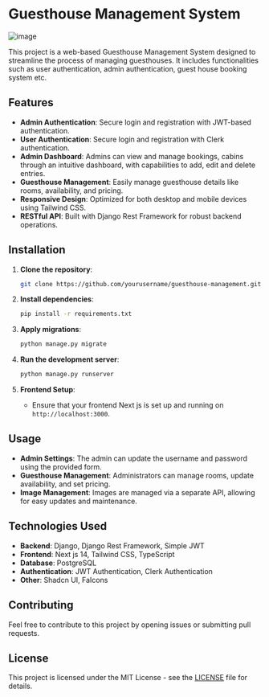 # Guesthouse Management System

![image](![Project7](https://github.com/user-attachments/assets/5f529944-a928-4744-b778-7d03f7a911c7)
)

This project is a web-based Guesthouse Management System designed to streamline the process of managing guesthouses. It includes functionalities such as user authentication, admin authentication,  guest house booking system etc.

## Features
- **Admin Authentication**: Secure login and registration with JWT-based authentication.
- **User Authentication**: Secure login and registration with Clerk authentication.
- **Admin Dashboard**: Admins can view and manage bookings, cabins through an intuitive dashboard, with capabilities to add, edit and delete entries.
- **Guesthouse Management**: Easily manage guesthouse details like rooms, availability, and pricing.
- **Responsive Design**: Optimized for both desktop and mobile devices using Tailwind CSS.
- **RESTful API**: Built with Django Rest Framework for robust backend operations.

## Installation

1. **Clone the repository**:
    ```bash
    git clone https://github.com/yourusername/guesthouse-management.git
    ```

2. **Install dependencies**:
    ```bash
    pip install -r requirements.txt
    ```

3. **Apply migrations**:
    ```bash
    python manage.py migrate
    ```

4. **Run the development server**:
    ```bash
    python manage.py runserver
    ```

5. **Frontend Setup**:
    - Ensure that your frontend Next js is set up and running on `http://localhost:3000`.


## Usage

- **Admin Settings**: The admin can update the username and password using the provided form.
- **Guesthouse Management**: Administrators can manage rooms, update availability, and set pricing.
- **Image Management**: Images are managed via a separate API, allowing for easy updates and maintenance.

## Technologies Used

- **Backend**: Django, Django Rest Framework, Simple JWT
- **Frontend**: Next js 14, Tailwind CSS, TypeScript
- **Database**: PostgreSQL
- **Authentication**: JWT Authentication, Clerk Authentication
- **Other**: Shadcn UI, FaIcons

## Contributing

Feel free to contribute to this project by opening issues or submitting pull requests.

## License

This project is licensed under the MIT License - see the [LICENSE](LICENSE) file for details.
